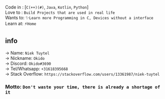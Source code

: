 Code in : [`C(++)(#)`, `Java`, `Kotlin`, `Python`]  
Love to : `Build Projects that are used in real life`  
Wants to: ✨`Learn more Programming in C, Devices without a interface`  
Learn at: ⚡`Home`
  

## info
-> Name: `Niek Tuytel`  
-> Nickname: `Okido`  
-> Discord: `Okido#3690`  
-> Tel/Whatsapp: `+31618395668`  
-> Stack Overflow: `https://stackoverflow.com/users/13361987/niek-tuytel`  

### Motto: `Don't waste your time, there is already a shortage of it`  
<!--
**niektuytel/niektuytel** is a ✨ _special_  repository because its `README.md` (this file) appears on your GitHub profile.

Here are some ideas to get you started:


- 🌱 I’m currently learning ...
- 👯 I’m looking to collaborate on ...
- 🤔 I’m looking for help with ...
- 💬 Ask me about ...
- 📫 How to reach me: ...
- 😄 Pronouns: ...
-  Fun fact: ...
-->
